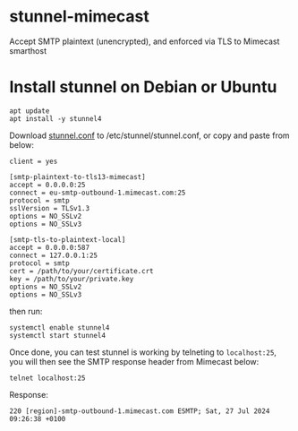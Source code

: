 # stunnel-mimecast
Accept SMTP plaintext (unencrypted), and enforced via TLS to Mimecast smarthost

# Install stunnel on Debian or Ubuntu
````
apt update
apt install -y stunnel4
````
Download [stunnel.conf](https://github.com/mimecast-scott/stunnel-mimecast/blob/main/stunnel.conf) to /etc/stunnel/stunnel.conf, or copy and paste from below:

````
client = yes

[smtp-plaintext-to-tls13-mimecast]
accept = 0.0.0.0:25
connect = eu-smtp-outbound-1.mimecast.com:25
protocol = smtp
sslVersion = TLSv1.3
options = NO_SSLv2
options = NO_SSLv3

[smtp-tls-to-plaintext-local]
accept = 0.0.0.0:587
connect = 127.0.0.1:25
protocol = smtp
cert = /path/to/your/certificate.crt
key = /path/to/your/private.key
options = NO_SSLv2
options = NO_SSLv3
````


then run:
````
systemctl enable stunnel4
systemctl start stunnel4
````

Once done, you can test stunnel is working by telneting to `localhost:25`, you will then see the SMTP response header from Mimecast below:
````
telnet localhost:25
````

Response:
````
220 [region]-smtp-outbound-1.mimecast.com ESMTP; Sat, 27 Jul 2024 09:26:38 +0100
````
